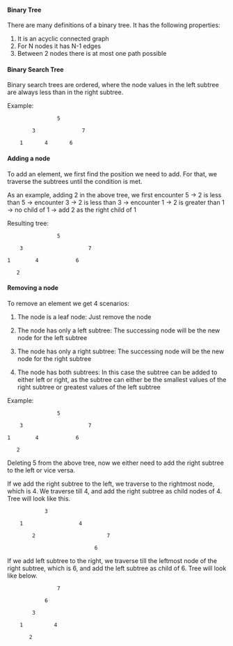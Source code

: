 #### Binary Tree

There are many definitions of a binary tree. It has the following properties:

1. It is an acyclic connected graph
2. For N nodes it has N-1 edges
3. Between 2 nodes there is at most one path possible

#### Binary Search Tree

Binary search trees are ordered, where the node values in the left subtree are always less than in the right subtree.

Example:


                    5

            3               7

        1       4       6

#### Adding a node

To add an element, we first find the position we need to add. For that, we traverse the subtrees until the condition is met.

As an example, adding 2 in the above tree, we first encounter 5 -> 2 is less than 5 -> encounter 3 -> 2 is less than 3 -> encounter 1 -> 2 is greater than 1 -> no child of 1 -> add 2 as the right child of 1

Resulting tree:


                    5

        3                     7

    1        4            6

       2

#### Removing a node

To remove an element we get 4 scenarios:

1. The node is a leaf node: Just remove the node

2. The node has only a left subtree: The successing node will be the new node for the left subtree

3. The node has only a right subtree: The successing node will be the new node for the right subtree

4. The node has both subtrees: In this case the subtree can be added to either left or right, as the subtree can either be the smallest values of the right subtree or greatest values of the left subtree


Example:


                    5

        3                     7

    1        4            6

       2

Deleting 5 from the above tree, now we either need to add the right subtree to the left or vice versa. 

If we add the right subtree to the left, we traverse to the rightmost node, which is 4. We traverse till 4, and add the right subtree as child nodes of 4. Tree will look like this.

                3

        1                  4

            2                       7

                                6


If we add left subtree to the right, we traverse till the leftmost node of the right subtree, which is 6, and add the left subtree as child of 6. Tree will look like below.

                    7

                6

            3   

        1          4

           2
            

